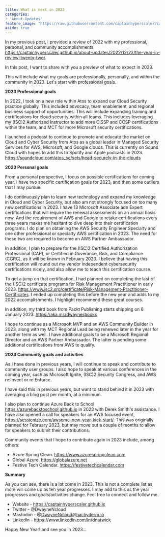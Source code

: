 ```yaml
---
title: What is next in 2023
categories:
- 'About-Updates'
feature_image: "https://raw.githubusercontent.com/captainhyperscaler/captainhyperscaler.github.io/main/images/2023/banner/banner%20logo_without_background.png"
aside: true
---
```


In my previous post, I provided a review of 2022 with my professional, personal, and community accomplishments <https://captainhyperscaler.github.io/about-updates/2022/12/23/the-year-in-review-twenty-two/>.

In this post, I want to share with you a preview of what to expect in 2023.

This will include what my goals are professionally, personally, and within the community in 2023.  Let's start with professional goals.

**2023 Professional goals**

In 2022, I took on a new role within Atos to expand our Cloud Security practice globally.  This included advocacy, team enablement, and regional business support of opportunities.  This will include expanding training and certifications for cloud security within all teams.  This includes leveraging my (ISC)2 Authorized Instructor to add more CISSP and CCSP certifications within the team, and MCT for more Microsoft security certifications.  

I launched a podcast to continue to promote and educate the market on Cloud and Cyber Security from Atos as a global leader in Managed Security Services for AWS, Microsoft, and Google clouds.  This is currently on Sound Cloud with hopes to add this to Spotify and Apple podcasts in 2023. <https://soundcloud.com/atos_se/sets/head-securely-in-the-clouds>


**2023 Personal goals**

From a personal perspective, I focus on possible certifications for coming year.  I have two specific certification goals for 2023, and then some outliers that I may pursue.

I do continuously plan to learn new technology and expand my knowledge in Cloud and Cyber Security, but also am not strongly focused on too many new certifications in 2023.  I have 13 Microsoft Associate adn Expert certifications that will require the renewal assessments on an annual basis now.  And the requirement of AWS and Google to retake certifications every three years makes me hesitant to dive deep into their certification programs.  I do plan on obtaining the AWS Security Engineer Specialty and one other professional or specialty AWS certification in 2023. The need for these two are required to become an AWS Partner Ambassador.

In addition, I plan to prepare for the (ISC)2 Certified Authorization Professional (CAP), or Certified in Goverance, Risk, and Compliance (CGRC), as it will be known in February 2023.  I believe that having this certification will round out my vendor independent cybersecurity certifications nicely, and also allow me to teach this certification course.

To get a jump on that certification, I had planned on completing the last of the (ISC)2 certificate programs for Risk Management Practitioner in early 2023. <https://www.isc2.org/certificate/Risk-Management-Practitioner-Certificates>.  I ended up completing this before the new year and adds to my 2022 accomplishments.  I highlight recommend these great courses.

In addition, my third book from Packt Publishing starts shipping on 6 January 2023. <https://aka.ms/dwaynesbooks>

I hope to continue as a Microsoft MVP and an AWS Community Builder in 2023, along with my MCT Regional Lead being renewed later in the year for another term as well.  I have additional goals to be a Microsoft Regional Director and an AWS Partner Ambassador.  The latter is pending some additional certifications from AWS to qualify.

**2023 Community goals and activities**

As I have done in previous years, I will continue to speak and contribute to community user groups.  I also hope to speak at various conferences in the coming year, such as Microsoft Ignite, (ISC)2 Security Congress, and AWS re:Invent or re:Enforce.

I have said this in previous years, but want to stand behind it in 2023 with averaging a blog post per month, at a minimum.  

I also plan to continue Azure Back to School <https://azurebacktoschool.github.io> in 2023 with Derek Smith's assistance.  I have also opened a call for speakers for an AWS focused event, <https://sessionize.com/awsome-new-year-kick-start/>.  This was originally planned for February 2023, but may move out a couple of months to allow for speakers to submit their contributions.

Community events that I hope to contribute again in 2023 include, among others:
- Azure Spring Clean. <https://www.azurespringclean.com>
- Global Azure. <https://globalazure.net>
- Festive Tech Calendar. <https://festivetechcalendar.com>


**Summary**

As you can see, there is a lot come in 2023.  This is not a complete list as more will come up as teh year progresses.  I may add to this as the year progresses and goals/activities change. Feel free to connect and follow me.

- Website - <https://captainhyperscaler.github.io>
- Twitter - @DwayneNcloud
- Mastodon - @DwayneNcloud@hachyderm.io
- LinkedIn - <https://www.linkedin.com/in/dnatwick>

Happy New Year! and see you in 2023...